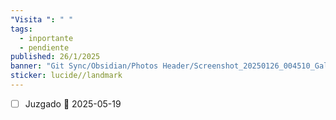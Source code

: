 ```yaml
---
"Visita ": " "
tags:
  - inportante
  - pendiente
published: 26/1/2025
banner: "Git Sync/Obsidian/Photos Header/Screenshot_20250126_004510_Gallery.jpg"
sticker: lucide//landmark
---
```

- [ ] Juzgado 📅  2025-05-19
